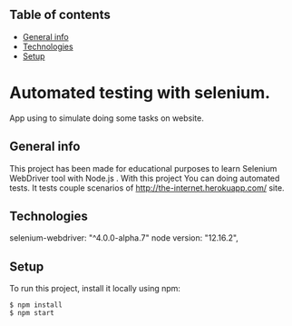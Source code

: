 ## Table of contents
* [General info](#general-info)
* [Technologies](#technologies)
* [Setup](#setup)

# Automated testing with selenium.
App using to simulate doing some tasks on website.

## General info
This project has been made for educational purposes to learn Selenium WebDriver tool with Node.js .
With this project You can doing automated tests. It tests couple scenarios of http://the-internet.herokuapp.com/ site.

## Technologies
selenium-webdriver: "^4.0.0-alpha.7"
node version: "12.16.2",


## Setup
To run this project, install it locally using npm:

```
$ npm install
$ npm start
```
